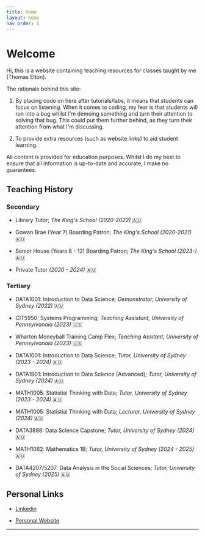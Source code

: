 ```yaml
---
title: Home
layout: home
nav_order: 1
---
```


# Welcome

Hi, this is a website containing teaching resources for classes taught by me (Thomas Elton).

The rationale behind this site:

1) By placing code on here after tutorials/labs, it means that students can focus on listening. When it comes to coding, my fear is that students will run into a bug whilst I'm demoing something and turn their attention to solving that bug. This could put them further behind, as they turn their attention from what I'm discussing.

2) To provide extra resources (such as website links) to aid student learning.

All content is provided for education purposes. Whilst I do my best to ensure that all information is up-to-date and accurate, I make no guarantees. 

## Teaching History

### Secondary

- Library Tutor; *The King's School (2020-2022)* 🇦🇺

- Gowan Brae (Year 7) Boarding Patron; *The King's School (2020-2021)* 🇦🇺

- Senior House (Years 8 - 12) Boarding Patron; *The King's School (2023-)* 🇦🇺

- Private Tutor *(2020 - 2024)* 🇦🇺

### Tertiary

- DATA1001: Introduction to Data Science; *Demonstrator, University of Sydney (2022)* 🇦🇺

- CIT5950: Systems Programming; *Teaching Assistant, University of Pennsylvanaia (2023)* 🇺🇸

- Wharton Moneyball Training Camp Flex; *Teaching Assitant, University of Pennsylvanaia (2023)* 🇺🇸

- DATA1001: Introduction to Data Science; *Tutor, University of Sydney (2023 - 2024)* 🇦🇺

- DATA1901: Introduction to Data Science (Advanced); *Tutor, University of Sydney (2024)* 🇦🇺

- MATH1005: Statistial Thinking with Data; *Tutor, University of Sydney (2023 - 2024)* 🇦🇺

- MATH1005: Statistial Thinking with Data; *Lecturer, University of Sydney (2024)* 🇦🇺

- DATA3888: Data Science Capstone; *Tutor, University of Sydney (2024)* 🇦🇺

- MATH1062: Mathematics 1B; *Tutor, University of Sydney (2024 - 2025)* 🇦🇺

- DATA4207/5207: Data Analysis in the Social Sciences; *Tutor, University of Sydney (2025)* 🇦🇺

## Personal Links

- [Linkedin](https://www.linkedin.com/in/thomas-elton-a86aaa215/)

- [Personal Website](https://tjelton.com/)

----
